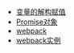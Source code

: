 - [变量的解构赋值](/md/destructuring.md)
- [Promise对象](/md/promise.md)
- [webpack](/md/webpack.md)
- [webpack实例](/md/webpackexample.md)